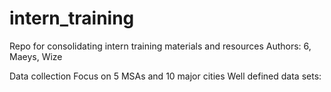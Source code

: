 # intern_training
Repo for consolidating intern training materials and resources
Authors: 6, Maeys, Wize

Data collection
    Focus on 5 MSAs and 10 major cities
    Well defined data sets:
